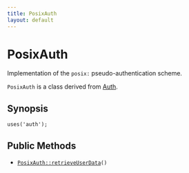 ```yaml
---
title: PosixAuth
layout: default
---
```


# PosixAuth

Implementation of the <code>posix:</code> pseudo-authentication scheme.

<code>PosixAuth</code> is a class derived from <a href="Auth">Auth</a>.

## Synopsis

<pre><code>uses('auth');
</code></pre>
## Public Methods

* <code><a href="PosixAuth%3A%3AretrieveUserData">PosixAuth::retrieveUserData</a>()</code>

